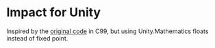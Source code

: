 # Impact for Unity

Inspired by the [original code](https://github.com/piot/impact) in C99, but using Unity.Mathematics floats instead of fixed point.
